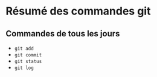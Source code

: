 # Résumé des commandes git

## Commandes de tous les jours

* `git add`
* `git commit`
* `git status`
* `git log`

